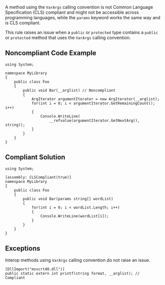 
A method using the `VarArgs` calling convention is not Common Language Specification (CLS) compliant and might not be accessible across programming languages, while the `params` keyword works the same way and is CLS compliant.

This rule raises an issue when a `public` or `protected` type contains a `public` or `protected` method that uses the `VarArgs` calling convention.

## Noncompliant Code Example


    using System;
    
    namespace MyLibrary
    {
        public class Foo
        {
            public void Bar(__arglist) // Noncompliant
            {
                ArgIterator argumentIterator = new ArgIterator(__arglist);
                for(int i = 0; i < argumentIterator.GetRemainingCount(); i++)
                {
                    Console.WriteLine(
                        __refvalue(argumentIterator.GetNextArg(), string));
                }
            }
        }
    }


## Compliant Solution


    using System;
    
    [assembly: CLSCompliant(true)]
    namespace MyLibrary
    {
        public class Foo
        {
            public void Bar(params string[] wordList)
            {
                for(int i = 0; i < wordList.Length; i++)
                {
                    Console.WriteLine(wordList[i]);
                }
            }
        }
    }


## Exceptions

Interop methods using `VarArgs` calling convention do not raise an issue.


    [DllImport("msvcrt40.dll")]
    public static extern int printf(string format, __arglist); // Compliant

